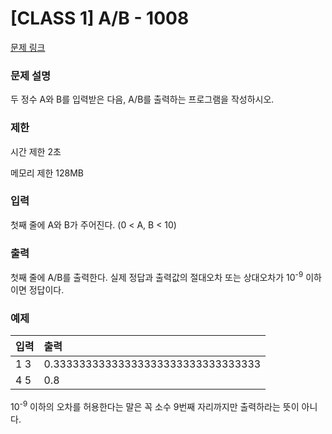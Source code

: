 # [CLASS 1] A/B - 1008 

[문제 링크](https://www.acmicpc.net/problem/1008) 

### 문제 설명

<p>두 정수 A와 B를 입력받은 다음, A/B를 출력하는 프로그램을 작성하시오.</p>

### 제한

 <p>시간 제한 2초</p>
 <p>메모리 제한 128MB</p>

### 입력 

 <p>첫째 줄에 A와 B가 주어진다. (0 < A, B < 10)</p>

### 출력 

 <p>첫째 줄에 A/B를 출력한다. 실제 정답과 출력값의 절대오차 또는 상대오차가 10<sup>-9</sup> 이하이면 정답이다.</p>

### 예제 
| 입력  | 출력    |
|:-----|:-------|
| 1 3  | 0.33333333333333333333333333333333      |
| 4 5  | 0.8      |

10<sup>-9</sup>  이하의 오차를 허용한다는 말은 꼭 소수 9번째 자리까지만 출력하라는 뜻이 아니다.
